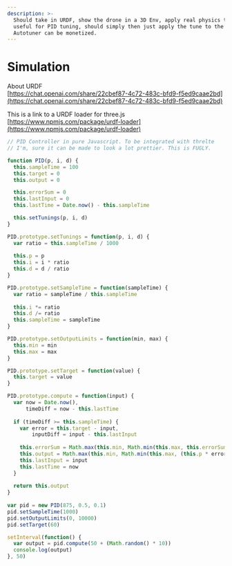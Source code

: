 ```yaml
---
description: >-
  Should take in URDF, show the drone in a 3D Env, apply real physics to it,
  useful for PID tuning, should simply then just apply the tune to the airframe.
  Autotuner can be monetized.
---
```


# Simulation

About URDF\
[https://chat.openai.com/share/22cbef87-4c72-483c-bfd9-f5ed9caae2bd](https://chat.openai.com/share/22cbef87-4c72-483c-bfd9-f5ed9caae2bd)

This is a link to a URDF loader for three.js\
[https://www.npmjs.com/package/urdf-loader](https://www.npmjs.com/package/urdf-loader)

```javascript
// PID Controller in pure Javascript. To be integrated with threlte
// I'm, sure it can be made to look a lot prettier. This is FUGLY.

function PID(p, i, d) {
  this.sampleTime = 100
  this.target = 0
  this.output = 0

  this.errorSum = 0
  this.lastInput = 0
  this.lastTime = Date.now() - this.sampleTime

  this.setTunings(p, i, d)  
}

PID.prototype.setTunings = function(p, i, d) {
  var ratio = this.sampleTime / 1000
  
  this.p = p
  this.i = i * ratio
  this.d = d / ratio
}

PID.prototype.setSampleTime = function(sampleTime) {
  var ratio = sampleTime / this.sampleTime
  
  this.i *= ratio
  this.d /= ratio
  this.sampleTime = sampleTime
}

PID.prototype.setOutputLimits = function(min, max) {
  this.min = min
  this.max = max
}

PID.prototype.setTarget = function(value) {
  this.target = value
}

PID.prototype.compute = function(input) {
  var now = Date.now(),
      timeDiff = now - this.lastTime
  
  if (timeDiff >= this.sampleTime) {
    var error = this.target - input,
        inputDiff = input - this.lastInput
    
    this.errorSum = Math.max(this.min, Math.min(this.max, this.errorSum + (this.i * error)))    
    this.output = Math.max(this.min, Math.min(this.max, (this.p * error) + this.errorSum - (this.d * inputDiff)))
    this.lastInput = input
    this.lastTime = now
  }
                                              
  return this.output
}
                                              
var pid = new PID(875, 0.5, 0.1)
pid.setSampleTime(1000)
pid.setOutputLimits(0, 10000)
pid.setTarget(60)

setInterval(function() {
  var output = pid.compute(50 + (Math.random() * 10))
  console.log(output)
}, 50)
```
